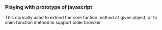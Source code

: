 ### Playing with prototype of javascript

This normally used to extend the core funtion method of given object, or to shim function method to support older browser
